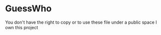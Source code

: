 # GuessWho
You don't have the right to copy or to use these file under a public space
I own this project
